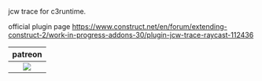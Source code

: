 jcw trace for c3runtime.

official plugin page
https://www.construct.net/en/forum/extending-construct-2/work-in-progress-addons-30/plugin-jcw-trace-raycast-112436

<table>
<thead>
<tr>
<th>patreon</th>
</tr>
</thead>
<tbody>
<td style="text-align:center"><a href="https://www.patreon.com/oyun" target="_blank"><img src="https://i.imgur.com/uMgWlap.png"></img></a></td>
</tr>
</tbody>
</table>